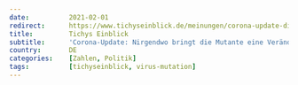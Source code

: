 ```yaml
---
date:          2021-02-01
redirect:      https://www.tichyseinblick.de/meinungen/corona-update-die-mutante-bringt-nirgendwo-eine-veraenderung-die-letzte-drohkulisse-hat-ausgedient/
title:         Tichys Einblick
subtitle:      'Corona-Update: Nirgendwo bringt die Mutante eine Veränderung - die ewige Drohung hat ausgedient'
country:       DE
categories:    [Zahlen, Politik]
tags:          [tichyseinblick, virus-mutation]
---
```

